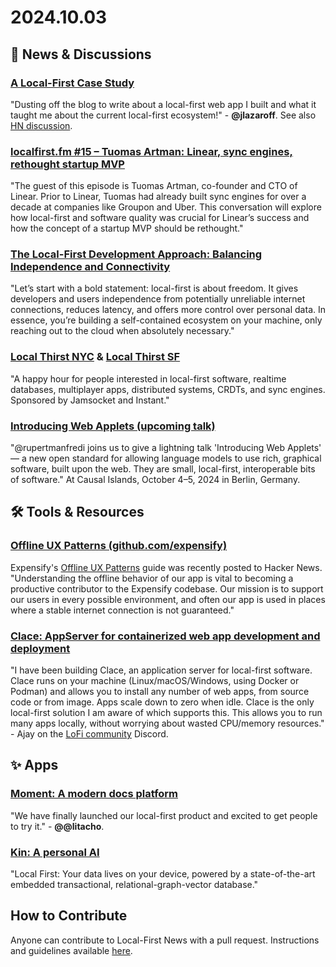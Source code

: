 # 2024.10.03

## 📰 News & Discussions 

### [A Local-First Case Study](https://jakelazaroff.com/words/a-local-first-case-study/)
"Dusting off the blog to write about a local-first web app I built and what it taught me about the current local-first ecosystem!" - **@jlazaroff**. See also [HN discussion](https://news.ycombinator.com/item?id=41712593).

### [localfirst.fm #15 – Tuomas Artman: Linear, sync engines, rethought startup MVP](https://www.localfirst.fm/15)
"The guest of this episode is Tuomas Artman, co-founder and CTO of Linear. Prior to Linear, Tuomas had already built sync engines for over a decade at companies like Groupon and Uber. This conversation will explore how local-first and software quality was crucial for Linear’s success and how the concept of a startup MVP should be rethought."

### [The Local-First Development Approach: Balancing Independence and Connectivity](https://publish.obsidian.md/andgate/posts/Local-First)
"Let’s start with a bold statement: local-first is about freedom. It gives developers and users independence from potentially unreliable internet connections, reduces latency, and offers more control over personal data. In essence, you’re building a self-contained ecosystem on your machine, only reaching out to the cloud when absolutely necessary."

### [Local Thirst NYC](https://lu.ma/localthirst-nyc) & [Local Thirst SF](https://lu.ma/localthirst-sf)
"A happy hour for people interested in local-first software, realtime databases, multiplayer apps, distributed systems, CRDTs, and sync engines. Sponsored by Jamsocket and Instant."

### [Introducing Web Applets (upcoming talk)](https://berlin.causalislands.com/)
"@rupertmanfredi joins us to give a lightning talk 'Introducing Web Applets' — a new open standard for allowing language models to use rich, graphical software, built upon the web. They are small, local-first, interoperable bits of software." At Causal Islands, October 4–5, 2024 in Berlin, Germany. 


## 🛠️ Tools & Resources

### [Offline UX Patterns (github.com/expensify)](https://news.ycombinator.com/item?id=41679149)
Expensify's [Offline UX Patterns](https://github.com/Expensify/App/blob/main/contributingGuides/OFFLINE_UX.md) guide was recently posted to Hacker News. "Understanding the offline behavior of our app is vital to becoming a productive contributor to the Expensify codebase. Our mission is to support our users in every possible environment, and often our app is used in places where a stable internet connection is not guaranteed."

### [Clace: AppServer for containerized web app development and deployment](https://github.com/claceio/clace)
"I have been building Clace, an application server for local-first software. Clace runs on your machine (Linux/macOS/Windows, using Docker or Podman) and allows you to install any number of web apps, from source code or from image. Apps scale down to zero when idle. Clace is the only local-first solution I am aware of  which supports this. This allows you to run many apps locally, without worrying about wasted CPU/memory resources." - Ajay on the [LoFi community](https://localfirstweb.dev/) Discord.


## ✨ Apps

### [Moment: A modern docs platform](https://www.moment.dev/)
"We have finally launched our local-first product and excited to get people to try it." - **@@litacho**. 

### [Kin: A personal AI](https://mykin.ai/)
"Local First: Your data lives on your device, powered by a state-of-the-art embedded transactional, relational-graph-vector database."


## How to Contribute
Anyone can contribute to Local-First News with a pull request. Instructions and guidelines available [here](https://github.com/localfirstnews/localfirstnews).
